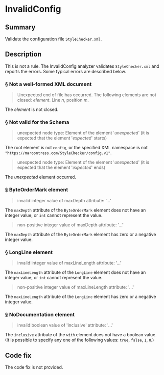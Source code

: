 # InvalidConfig

## Summary

Validate the configuration file `StyleChecker.xml`.

## Description

This is not a rule. The InvalidConfig analyzer validates `StyleChecker.xml`
and reports the errors. Some typical errors are described below.

### &sect; Not a well-formed XML document

> Unexpected end of file has occurred. The following elements are not closed:
> _element_. Line _n_, position _m_.

The _element_ is not closed.

### &sect; Not valid for the Schema

> unexpected node type: Element of the element '_unexpected_'
> (it is expected that the element '_expected_' starts)

The root element is not `config`, or the specified XML namespace is not
`"https://maroontress.com/StyleChecker/config.v1"`.

> unexpected node type: Element of the element '_unexpected_'
> (it is expected that the element '_expected_' ends)

The _unexpected_ element occurred.

### &sect; ByteOrderMark element

> invalid integer value of maxDepth attribute: '...'

The `maxDepth` attribute of the `ByteOrderMark` element does not have an
integer value, or `int` cannot represent the value.

> non-positive integer value of maxDepth attribute: '...'

The `maxDepth` attribute of the `ByteOrderMark` element has
zero or a negative integer value.

### &sect; LongLine element

> invalid integer value of maxLineLength attribute: '...'

The `maxLineLength` attribute of the `LongLine` element does not have an
integer value, or `int` cannot represent the value.

> non-positive integer value of maxLineLength attribute: '...'

The `maxLineLength` attribute of the `LongLine` element has
zero or a negative integer value.

### &sect; NoDocumentation element

> invalid boolean value of 'inclusive' attribute: '...'

The `inclusive` attribute of the `with` element does not have a
boolean value. (It is possible to specify any one of the following values:
`true`, `false`, `1`, `0`.)

## Code fix

The code fix is not provided.
